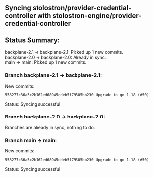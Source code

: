 ## Syncing stolostron/provider-credential-controller with stolostron-engine/provider-credential-controller

## Status Summary:

backplane-2.1 -> backplane-2.1: Picked up 1 new commits.  
backplane-2.0 -> backplane-2.0: Already in sync.  
main -> main: Picked up 1 new commits.  

### Branch backplane-2.1 -> backplane-2.1:

New commits:

```
558277c36a5c2b762ed68945cdeb5f79305bb230 Upgrade to go 1.18 (#50)
```

Status: Syncing successful

### Branch backplane-2.0 -> backplane-2.0:

Branches are already in sync, nothing to do.

### Branch main -> main:

New commits:

```
558277c36a5c2b762ed68945cdeb5f79305bb230 Upgrade to go 1.18 (#50)
```

Status: Syncing successful
